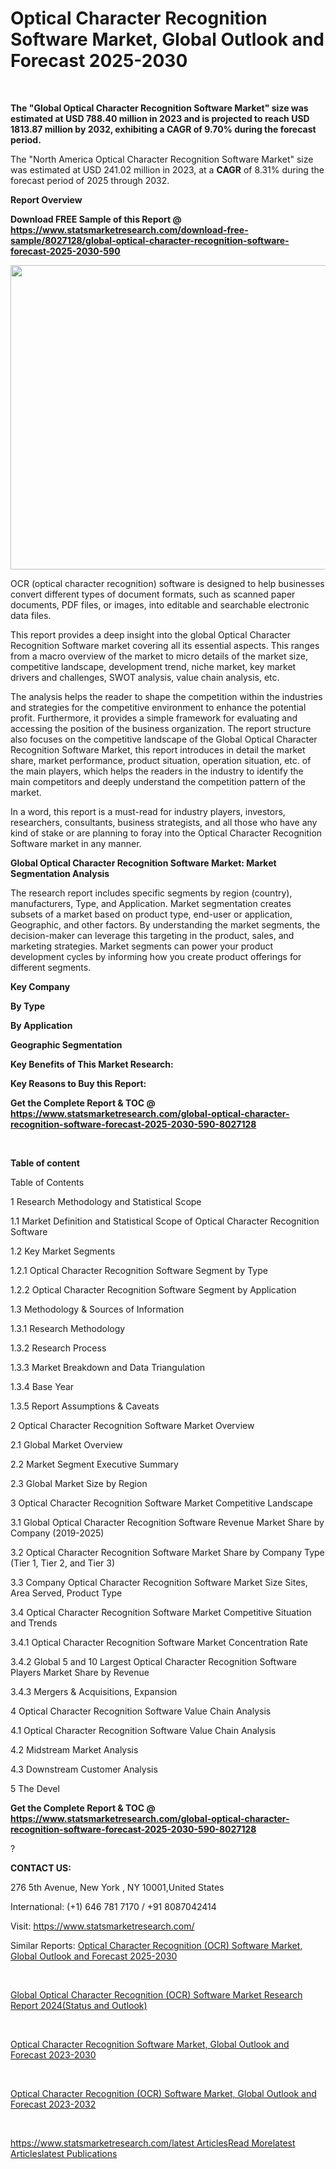 <h1>Optical Character Recognition Software Market, Global Outlook and Forecast 2025-2030</h1><br/><p><strong>The "Global Optical Character Recognition Software Market" size was estimated at USD 788.40 million in 2023 and is projected to reach USD 1813.87 million by 2032, exhibiting a <strong>CAGR</strong> of 9.70% during the forecast period.</strong></p>
 
 
 
 <p>The "North America Optical Character Recognition Software Market" size was estimated at USD 241.02 million in 2023, at a <strong>CAGR</strong> of 8.31% during the forecast period of 2025 through 2032.</p>
 
 
 
 <p><strong>Report Overview</strong></p>
 
 
 
 <p><strong>Download FREE Sample of this Report @ <a href="https://www.statsmarketresearch.com/download-free-sample/8027128/global-optical-character-recognition-software-forecast-2025-2030-590">https://www.statsmarketresearch.com/download-free-sample/8027128/global-optical-character-recognition-software-forecast-2025-2030-590</a></strong></p>
 
 
 
 <p><img alt="" src="https://www.grandresearchstore.com/assets/report-images/OpticalCharacterRecognitionSoftware.png" style="width: 731px; height: 487px;" /></p>
 
 
 
 <p>OCR (optical character recognition) software is designed to help businesses convert different types of document formats, such as scanned paper documents, PDF files, or images, into editable and searchable electronic data files.</p>
 
 
 
 <p>This report provides a deep insight into the global Optical Character Recognition Software market covering all its essential aspects. This ranges from a macro overview of the market to micro details of the market size, competitive landscape, development trend, niche market, key market drivers and challenges, SWOT analysis, value chain analysis, etc.</p>
 
 
 
 <p>The analysis helps the reader to shape the competition within the industries and strategies for the competitive environment to enhance the potential profit. Furthermore, it provides a simple framework for evaluating and accessing the position of the business organization. The report structure also focuses on the competitive landscape of the Global Optical Character Recognition Software Market, this report introduces in detail the market share, market performance, product situation, operation situation, etc. of the main players, which helps the readers in the industry to identify the main competitors and deeply understand the competition pattern of the market.</p>
 
 
 
 <p>In a word, this report is a must-read for industry players, investors, researchers, consultants, business strategists, and all those who have any kind of stake or are planning to foray into the Optical Character Recognition Software market in any manner.</p>
 
 
 
 <p><strong>Global Optical Character Recognition Software Market: Market Segmentation Analysis</strong></p>
 
 
 
 <p>The research report includes specific segments by region (country), manufacturers, Type, and Application. Market segmentation creates subsets of a market based on product type, end-user or application, Geographic, and other factors. By understanding the market segments, the decision-maker can leverage this targeting in the product, sales, and marketing strategies. Market segments can power your product development cycles by informing how you create product offerings for different segments.</p>
 
 
 
 <p><strong>Key Company</strong></p>
 
 
 
 <p><strong>By Type</strong></p>
 
 
 
 <p><strong><strong>By Application</strong></strong></p>
 
 
 
 <p><strong>Geographic Segmentation</strong></p>
 
 
 
 <p><strong>Key Benefits of This Market Research:</strong></p>
 
 
 
 <p><strong>Key <strong>Reasons to Buy</strong> this Report:</strong></p>
 
 
 
 <div><b>Get the Complete Report & TOC @ <a href="https://www.statsmarketresearch.com/global-optical-character-recognition-software-forecast-2025-2030-590-8027128">https://www.statsmarketresearch.com/global-optical-character-recognition-software-forecast-2025-2030-590-8027128</a></b></div>
 
 
 
 <p><br />
 
 <b>Table of content</b></p>
 
 
 
 <p>Table of Contents<br />
 
 1 Research Methodology and Statistical Scope<br />
 
 1.1 Market Definition and Statistical Scope of Optical Character Recognition Software<br />
 
 1.2 Key Market Segments<br />
 
 1.2.1 Optical Character Recognition Software Segment by Type<br />
 
 1.2.2 Optical Character Recognition Software Segment by Application<br />
 
 1.3 Methodology & Sources of Information<br />
 
 1.3.1 Research Methodology<br />
 
 1.3.2 Research Process<br />
 
 1.3.3 Market Breakdown and Data Triangulation<br />
 
 1.3.4 Base Year<br />
 
 1.3.5 Report Assumptions & Caveats<br />
 
 2 Optical Character Recognition Software Market Overview<br />
 
 2.1 Global Market Overview<br />
 
 2.2 Market Segment Executive Summary<br />
 
 2.3 Global Market Size by Region<br />
 
 3 Optical Character Recognition Software Market Competitive Landscape<br />
 
 3.1 Global Optical Character Recognition Software Revenue Market Share by Company (2019-2025)<br />
 
 3.2 Optical Character Recognition Software Market Share by Company Type (Tier 1, Tier 2, and Tier 3)<br />
 
 3.3 Company Optical Character Recognition Software Market Size Sites, Area Served, Product Type<br />
 
 3.4 Optical Character Recognition Software Market Competitive Situation and Trends<br />
 
 3.4.1 Optical Character Recognition Software Market Concentration Rate<br />
 
 3.4.2 Global 5 and 10 Largest Optical Character Recognition Software Players Market Share by Revenue<br />
 
 3.4.3 Mergers & Acquisitions, Expansion<br />
 
 4 Optical Character Recognition Software Value Chain Analysis<br />
 
 4.1 Optical Character Recognition Software Value Chain Analysis<br />
 
 4.2 Midstream Market Analysis<br />
 
 4.3 Downstream Customer Analysis<br />
 
 5 The Devel</p>
 
 
 
 <div><b>Get the Complete Report & TOC @ <a href="https://www.statsmarketresearch.com/global-optical-character-recognition-software-forecast-2025-2030-590-8027128">https://www.statsmarketresearch.com/global-optical-character-recognition-software-forecast-2025-2030-590-8027128</a></b></div>
 
 
 
 <p>? </p>
 
 
 
 <p><b>CONTACT US:</b><br />
 
 276 5th Avenue, New York , NY 10001,United States<br />
 
 International: (+1) 646 781 7170 / +91 8087042414<br />
 
 Visit: <a href="https://www.statsmarketresearch.com/">https://www.statsmarketresearch.com/</a><br />
 
 Similar Reports: <a href="https://www.statsmarketresearch.com/global-optical-character-recognition-software-forecast-2025-2030-590-8027128">Optical Character Recognition (OCR) Software Market, Global Outlook and Forecast 2025-2030</a><br />
 
 <br />
 
 <a href="https://www.statsmarketresearch.com/global-optical-character-recognition-software-forecast-2025-2030-590-8027128">Global Optical Character Recognition (OCR) Software Market Research Report 2024(Status and Outlook)</a><br />
 
 <br />
 
 <a href="https://www.statsmarketresearch.com/global-optical-character-recognition-software-forecast-2025-2030-590-8027128">Optical Character Recognition Software Market, Global Outlook and Forecast 2023-2030</a><br />
 
 <br />
 
 <a href="https://www.statsmarketresearch.com/global-optical-character-recognition-software-forecast-2025-2030-590-8027128">Optical Character Recognition (OCR) Software Market, Global Outlook and Forecast 2023-2032</a><br />
 
 <br />
 
 <a href="https://gyeongbokgung.com">https://www.statsmarketresearch.com/</a><a href="https://hallyeomaritime.com">latest Articles</a><a href="https://jingwansa.com">Read More</a><a href="https://nguoiviet.jp/">latest Articles</a><a href="https://www.intelmarketresearch.com/">latest Publications</a></p>